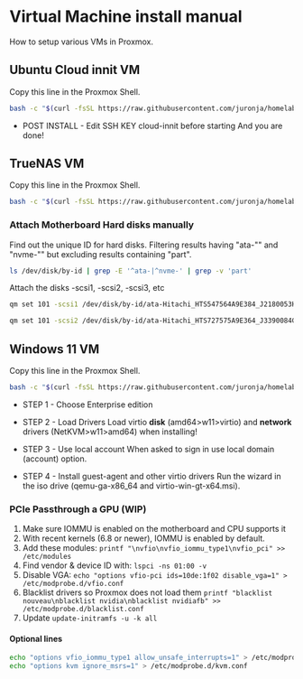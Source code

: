# Virtual Machine install manual

How to setup various VMs in Proxmox.


## Ubuntu Cloud innit VM

Copy this line in the Proxmox Shell.

```bash
bash -c "$(curl -fsSL https://raw.githubusercontent.com/juronja/homelab-configs/refs/heads/main/Infrastructure/Proxmox/scripts/cloudinnit-vm.sh)"
```

- POST INSTALL - Edit SSH KEY cloud-innit before starting
And you are done!


## TrueNAS VM

Copy this line in the Proxmox Shell.

```bash
bash -c "$(curl -fsSL https://raw.githubusercontent.com/juronja/homelab-configs/refs/heads/main/Infrastructure/Proxmox/scripts/truenas-vm.sh)"
```

### Attach Motherboard Hard disks manually

Find out the unique ID for hard disks. Filtering results having "ata-"" and "nvme-"" but excluding results containing "part".

```bash
ls /dev/disk/by-id | grep -E '^ata-|^nvme-' | grep -v 'part'
```

Attach the disks -scsi1, -scsi2, -scsi3, etc

```bash
qm set 101 -scsi1 /dev/disk/by-id/ata-Hitachi_HTS547564A9E384_J2180053HELJ4C

qm set 101 -scsi2 /dev/disk/by-id/ata-Hitachi_HTS727575A9E364_J3390084GMAGND

```


## Windows 11 VM

Copy this line in the Proxmox Shell.

```bash
bash -c "$(curl -fsSL https://raw.githubusercontent.com/juronja/homelab-configs/refs/heads/main/Infrastructure/Proxmox/scripts/windows11-vm.sh)"
```

- STEP 1 - Choose Enterprise edition

- STEP 2 - Load Drivers
Load virtio **disk** (amd64>w11>virtio) and **network** drivers (NetKVM>w11>amd64) when installing!

- STEP 3 - Use local account
When asked to sign in use local domain (account) option.

- STEP 4 - Install guest-agent and other virtio drivers
Run the wizard in the iso drive (qemu-ga-x86_64 and virtio-win-gt-x64.msi).

### PCIe Passthrough a GPU (WIP)

1. Make sure IOMMU is enabled on the motherboard and CPU supports it
2. With recent kernels (6.8 or newer), IOMMU is enabled by default.
3. Add these modules: `printf "\nvfio\nvfio_iommu_type1\nvfio_pci" >> /etc/modules`
4. Find vendor & device ID with: `lspci -ns 01:00 -v`
5. Disable VGA: `echo "options vfio-pci ids=10de:1f02 disable_vga=1" > /etc/modprobe.d/vfio.conf`
6. Blacklist drivers so Proxmox does not load them `printf "blacklist nouveau\nblacklist nvidia\nblacklist nvidiafb" >> /etc/modprobe.d/blacklist.conf`
7. Update `update-initramfs -u -k all`

#### Optional lines

```bash
echo "options vfio_iommu_type1 allow_unsafe_interrupts=1" > /etc/modprobe.d/iommu_unsafe_interrupts.conf
echo "options kvm ignore_msrs=1" > /etc/modprobe.d/kvm.conf

```